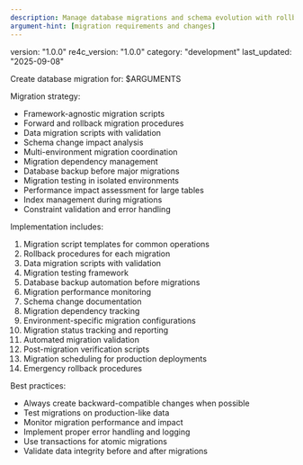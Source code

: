 ```yaml
---
description: Manage database migrations and schema evolution with rollback capabilities
argument-hint: [migration requirements and changes]
---
```

version: "1.0.0"
re4c_version: "1.0.0"
category: "development"
last_updated: "2025-09-08"

Create database migration for: $ARGUMENTS

Migration strategy:
- Framework-agnostic migration scripts
- Forward and rollback migration procedures
- Data migration scripts with validation
- Schema change impact analysis
- Multi-environment migration coordination
- Migration dependency management
- Database backup before major migrations
- Migration testing in isolated environments
- Performance impact assessment for large tables
- Index management during migrations
- Constraint validation and error handling

Implementation includes:
1. Migration script templates for common operations
2. Rollback procedures for each migration
3. Data migration scripts with validation
4. Migration testing framework
5. Database backup automation before migrations
6. Migration performance monitoring
7. Schema change documentation
8. Migration dependency tracking
9. Environment-specific migration configurations
10. Migration status tracking and reporting
11. Automated migration validation
12. Post-migration verification scripts
13. Migration scheduling for production deployments
14. Emergency rollback procedures

Best practices:
- Always create backward-compatible changes when possible
- Test migrations on production-like data
- Monitor migration performance and impact
- Implement proper error handling and logging
- Use transactions for atomic migrations
- Validate data integrity before and after migrations
